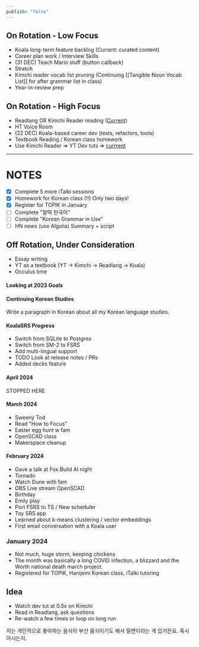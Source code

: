 ```yaml
---
publish: "false"
---
```

## On Rotation - Low Focus
 - Koala long-term feature backlog (Current: curated content)
 - Career plan work / Interview Skills
 - (31 DEC) Teach Mario stuff (button callback)
 - Stretch
 - Kimchi reader vocab list pruning (Continuing [[Tangible Noun Vocab List]] for after grammar list in class)
 -  Year-in-review prep

## On Rotation - High Focus

 - Readlang OR Kimchi Reader reading ([Current](https://nextjs-ko.org/docs/getting-started/installation))
 - HT Voice Room
 - (22 DEC) Koala-based career dev (tests, refactors, tools)
 - Textbook Reading / Korean class homework
 - Use Kimchi Reader => YT Dev tuts => [currrent](https://youtu.be/Gt40VneLdX4?si=xR9p3EotN7Gy6sHm)

---

# NOTES

- [x] Complete 5 more iTalki sessions
- [x] Homework for Korean class (!!) Only two days!
 - [x] Register for TOPIK in January
 - [ ] Complete "찰떡 한국어"
 - [ ] Complete "Korean Grammar in Use"
 - [ ] HN news (use Algolia) Summary + script
 
## Off Rotation, Under Consideration

 - Essay writing
 - YT as a textbook (YT -> Kimchi -> Readlang -> Koala)
 - Occulus time

#### Looking at 2023 Goals

#### Continuing Korean Studies
Write a paragraph in Korean about all my Korean language studies.
#### KoalaSRS Progress
- Switch from SQLite to Postgres
- Switch from SM-2 to FSRS
- Add multi-lingual support
- TODO Look at release notes / PRs
- Added decks feature

#### April 2024
STOPPED HERE
#### March 2024
- Sweeny Tod
- Read "How to Focus"
- Easter egg hunt w fam
- OpenSCAD class
- Makerspace cleanup
#### February 2024
 - Gave a talk at Fox.Build AI night
 - Tornado
 - Watch Dune with fam
 - OBS Live stream OpenSCAD
 - Birthday
 - Emily play
 - Port FSRS to TS / New scheduler
 - Toy SRS app
 - Learned about k-means clustering / vector embeddings
 - First email conversation with a Koala user
### January 2024
  - Not much, huge storm, keeping chickens
  - The month was basically a long COVID infection, a blizzard and the Worth national death march project.
  - Registered for TOPIK, Hanijemi Korean class, iTalki tutoring
## Idea

 - Watch dev tut at 0.5x on Kimchi
 - Read in Readlang, ask questions
 - Re-watch a few times or loop on long run

저는 개인적으로 좋아하는 음식이 부산 음식이기도 해서 밀면이라는 게 있거든요. 혹시 아시는지.